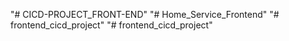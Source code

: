 "# CICD-PROJECT_FRONT-END" 
"# Home_Service_Frontend" 
"# frontend_cicd_project" 
"# frontend_cicd_project" 
